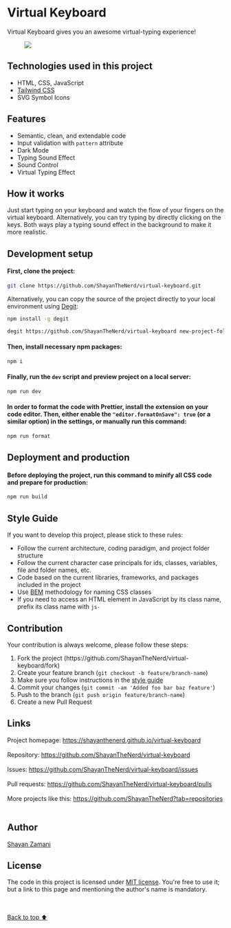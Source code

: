 # Virtual Keyboard

Virtual Keyboard gives you an awesome virtual-typing experience!

<figure>
  <img src="https://github.com/ShayanTheNerd/virtual-keyboard/blob/main/preview-screenshot.jpeg" />
</figure>

## Technologies used in this project

<ul>
  <li>HTML, CSS, JavaScript</li>
  <li>
    <a href="https://tailwindcss.com">Tailwind CSS</a>
  </li>
  <li>SVG Symbol Icons</li>
</ul>

## Features

<ul>
  <li>Semantic, clean, and extendable code</li>
  <li>Input validation with <code>pattern</code> attribute</li>
  <li>Dark Mode</li>
  <li>Typing Sound Effect</li>
  <li>Sound Control</li>
  <li>Virtual Typing Effect</li>
</ul>

## How it works

Just start typing on your keyboard and watch the flow of your fingers on the virtual keyboard. Alternatively, you can try typing by directly clicking on the keys. Both ways play a typing sound effect in the background to make it more realistic. 

## Development setup

#### First, clone the project:

```sh
git clone https://github.com/ShayanTheNerd/virtual-keyboard.git
```

Alternatively, you can copy the source of the project directly to your local environment using <a href="https://github.com/Rich-Harris/degit">Degit</a>:

```sh
npm install -g degit

degit https://github.com/ShayanTheNerd/virtual-keyboard new-project-folder
```

#### Then, install necessary npm packages:

```sh
npm i
```

#### Finally, run the `dev` script and preview project on a local server:

```sh
npm run dev
```

#### In order to format the code with Prettier, install the extension on your code editor. Then, either enable the `"editor.formatOnSave": true` (or a similar option) in the settings, or manually run this command:

```sh
npm run format
```

## Deployment and production

#### Before deploying the project, run this command to minify all CSS code and prepare for production:

```sh
npm run build
```

## Style Guide

If you want to develop this project, please stick to these rules:

<ul>
  <li>Follow the current architecture, coding paradigm, and project folder structure</li>
  <li>Follow the current character case principals for ids, classes, variables, file and folder names, etc.</li>
  <li>Code based on the current libraries, frameworks, and packages included in the project</li>
  <li>Use <a href="https://getbem.com">BEM</a> methodology for naming CSS classes</li>
  <li>If you need to access an HTML element in JavaScript by its class name, prefix its class name with <code>js-</code></li>
</ul>

## Contribution

Your contribution is always welcome, please follow these steps:

<ol>
  <li>Fork the project (https://github.com/ShayanTheNerd/virtual-keyboard/fork)</li>
  <li>Create your feature branch (<code>git checkout -b feature/branch-name</code>)</li>
  <li>Make sure you follow instructions in the <a href="https://github.com/ShayanTheNerd/virtual-keyboard#style-guide">style guide</a></li>
  <li>Commit your changes (<code>git commit -am 'Added foo bar baz feature'</code>)</li>
  <li>Push to the branch (<code>git push origin feature/branch-name</code>)</li>
  <li>Create a new Pull Request</li>
</ol>

## Links

Project homepage: https://shayanthenerd.github.io/virtual-keyboard <br /><br />
Repository: https://github.com/ShayanTheNerd/virtual-keyboard <br /><br />
Issues: https://github.com/ShayanTheNerd/virtual-keyboard/issues <br /><br />
Pull requests: https://github.com/ShayanTheNerd/virtual-keyboard/pulls <br /><br />
More projects like this: https://github.com/ShayanTheNerd?tab=repositories <br /><br />

## Author

<a href="https://shayan-zamani.me">Shayan Zamani</a>

## License

The code in this project is licensed under <a href="https://github.com/ShayanTheNerd/virtual-keyboard/blob/main/LICENSE.md">MIT license</a>. You're free to use it; but a link to this page and mentioning the author's name is mandatory.

<br /><br />
<a href="https://github.com/ShayanTheNerd/virtual-keyboard#virtual-keyboard">Back to top ⬆️</a>
